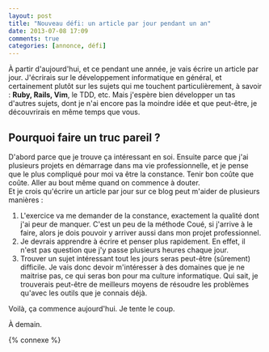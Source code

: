```yaml
---
layout: post
title: "Nouveau défi: un article par jour pendant un an"
date: 2013-07-08 17:09
comments: true
categories: [annonce, défi]
---
```


À partir d'aujourd'hui, et ce pendant une année, je vais écrire un article
par jour. J'écrirais sur le développement informatique en général, et
certainement plutôt sur les sujets qui me touchent particulièrement, à savoir :
**Ruby, Rails, Vim**, le TDD, etc.
Mais j'espère bien développer un tas d'autres sujets,
dont je n'ai encore pas la moindre idée et que peut-être, je découvrirais
en même temps que vous.

<!-- more -->

Pourquoi faire un truc pareil ?
-------------------------------

D'abord parce que je trouve ça intéressant en soi. Ensuite parce que
j'ai plusieurs projets en démarrage dans ma vie professionnelle,
et je pense que le plus compliqué pour moi va être la constance. Tenir bon
coûte que coûte. Aller au bout même quand on commence à douter.  
Et je crois qu'écrire un article par jour sur ce blog peut m'aider de
plusieurs manières :

1. L'exercice va me demander de la constance, exactement la qualité dont j'ai
   peur de manquer. C'est un peu de la méthode Coué, si j'arrive à le faire,
   alors je dois pouvoir y arriver aussi dans mon projet professionnel.
2. Je devrais apprendre à écrire et penser plus rapidement. En effet, il n'est
   pas question que j'y passe plusieurs heures chaque jour.
3. Trouver un sujet intéressant tout les jours seras peut-être (sûrement)
   difficile. Je
   vais donc devoir m'intéresser à des domaines que je ne maitrise pas, ce
   qui seras bon pour ma culture informatique. Qui sait, je trouverais
   peut-être de meilleurs moyens de résoudre les problèmes qu'avec les
   outils que je connais déjà.


Voilà, ça commence aujourd'hui. Je tente le coup.

À demain.

{% connexe %}
